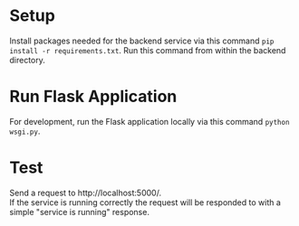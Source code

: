 # Setup
Install packages needed for the backend service via this command `pip install -r requirements.txt`. Run this command from within the backend directory.

# Run Flask Application
For development, run the Flask application locally via this command `python wsgi.py`.

# Test
Send a request to http://localhost:5000/.  
If the service is running correctly the request will be responded to with a simple "service is running" response.
